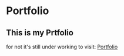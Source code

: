 # Portfolio
## This is my Prtfolio 
for not it's still under working
to visit: [Portfolio](https://ma7mouda7md99.github.io/Portfolio/)
